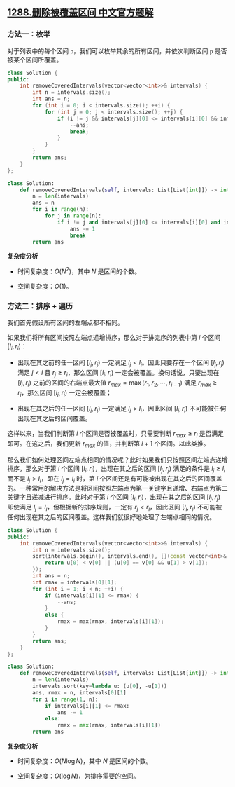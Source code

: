 ## [1288.删除被覆盖区间 中文官方题解](https://leetcode.cn/problems/remove-covered-intervals/solutions/100000/shan-chu-bei-fu-gai-qu-jian-by-leetcode-solution)

### 方法一：枚举

对于列表中的每个区间 `p`，我们可以枚举其余的所有区间，并依次判断区间 `p` 是否被某个区间所覆盖。

```C++ [sol1-C++]
class Solution {
public:
    int removeCoveredIntervals(vector<vector<int>>& intervals) {
        int n = intervals.size();
        int ans = n;
        for (int i = 0; i < intervals.size(); ++i) {
            for (int j = 0; j < intervals.size(); ++j) {
                if (i != j && intervals[j][0] <= intervals[i][0] && intervals[i][1] <= intervals[j][1]) {
                    --ans;
                    break;
                }
            }
        }
        return ans;
    }
};
```

```Python [sol1-Python3]
class Solution:
    def removeCoveredIntervals(self, intervals: List[List[int]]) -> int:
        n = len(intervals)
        ans = n
        for i in range(n):
            for j in range(n):
                if i != j and intervals[j][0] <= intervals[i][0] and intervals[i][1] <= intervals[j][1]:
                    ans -= 1
                    break
        return ans
```

**复杂度分析**

- 时间复杂度：$O(N^2)$，其中 $N$ 是区间的个数。

- 空间复杂度：$O(1)$。

### 方法二：排序 + 遍历

我们首先假设所有区间的左端点都不相同。

如果我们将所有区间按照左端点递增排序，那么对于排完序的列表中第 $i$ 个区间 $[l_i, r_i)$：

- 出现在其之前的任一区间 $[l_j, r_j)$ 一定满足 $l_j < l_i$。因此只要存在一个区间 $[l_j, r_j)$ 满足 $j < i$ 且 $r_j \geq r_i$，那么区间 $[l_i, r_i)$ 一定会被覆盖。换句话说，只要出现在 $[l_i, r_i)$ 之前的区间的右端点最大值 $r_{max} = \max(r_1, r_2, \cdots, r_{i-1})$ 满足 $r_{max} \geq r_i$，那么区间 $[l_i, r_i)$ 一定会被覆盖；

- 出现在其之后的任一区间 $[l_j, r_j)$ 一定满足 $l_j > l_i$，因此区间 $[l_i, r_i)$ 不可能被任何出现在其之后的区间覆盖。

这样以来，当我们判断第 $i$ 个区间是否被覆盖时，只需要判断 $r_{max} \geq r_i$ 是否满足即可。在这之后，我们更新 $r_{max}$ 的值，并判断第 $i + 1$ 个区间。以此类推。

那么我们如何处理区间左端点相同的情况呢？此时如果我们只按照区间左端点递增排序，那么对于第 $i$ 个区间 $[l_i, r_i)$，出现在其之后的区间 $[l_j, r_j)$ 满足的条件是 $l_j \geq l_i$ 而不是 $l_j > l_i$，即在 $l_j = l_i$ 时，第 $i$ 个区间还是有可能被出现在其之后的区间覆盖的。一种常用的解决方法是将区间按照左端点为第一关键字且递增、右端点为第二关键字且递减进行排序。此时对于第 $i$ 个区间 $[l_i, r_i)$，出现在其之后的区间 $[l_j, r_j)$ 即使满足 $l_j = l_i$，但根据新的排序规则，一定有 $r_j < r_i$，因此区间 $[l_i, r_i)$ 不可能被任何出现在其之后的区间覆盖。这样我们就很好地处理了左端点相同的情况。

```C++ [sol2-C++]
class Solution {
public:
    int removeCoveredIntervals(vector<vector<int>>& intervals) {
        int n = intervals.size();
        sort(intervals.begin(), intervals.end(), [](const vector<int>& u, const vector<int>& v) {
            return u[0] < v[0] || (u[0] == v[0] && u[1] > v[1]);
        });
        int ans = n;
        int rmax = intervals[0][1];
        for (int i = 1; i < n; ++i) {
            if (intervals[i][1] <= rmax) {
                --ans;
            }
            else {
                rmax = max(rmax, intervals[i][1]);
            }
        }
        return ans;
    }
};
```

```Python [sol2-Python3]
class Solution:
    def removeCoveredIntervals(self, intervals: List[List[int]]) -> int:
        n = len(intervals)
        intervals.sort(key=lambda u: (u[0], -u[1]))
        ans, rmax = n, intervals[0][1]
        for i in range(1, n):
            if intervals[i][1] <= rmax:
                ans -= 1
            else:
                rmax = max(rmax, intervals[i][1])
        return ans
```

**复杂度分析**

- 时间复杂度：$O(N \log N)$，其中 $N$ 是区间的个数。

- 空间复杂度：$O(\log N)$，为排序需要的空间。